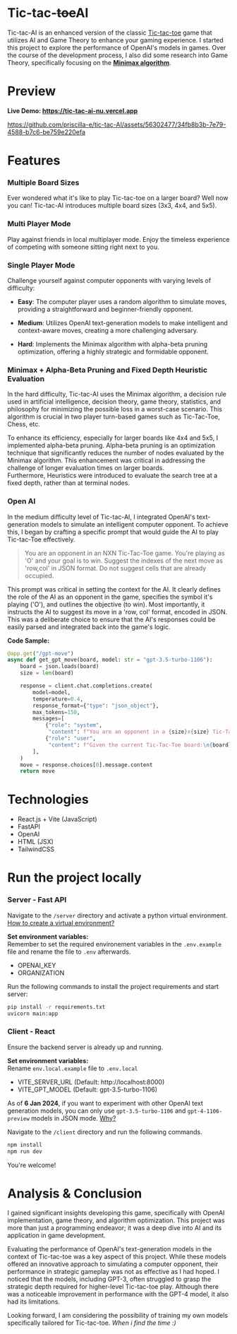 # Tic-tac-~~toe~~AI

Tic-tac-AI is an enhanced version of the classic [Tic-tac-toe](https://en.wikipedia.org/wiki/Tic-tac-toe) game that utilizes AI and Game Theory to enhance your gaming experience. 
I started this project to explore the performance of OpenAI's models in games. Over the course of the development process, I also did some research into Game Theory, specifically focusing on the [**Minimax algorithm**](https://en.wikipedia.org/wiki/Minimax).

# Preview
**Live Demo:  https://tic-tac-ai-nu.vercel.app**

https://github.com/priscilla-e/tic-tac-AI/assets/56302477/34fb8b3b-7e79-4588-b7c6-be759e220efa

# Features
### Multiple Board Sizes
Ever wondered what it's like to play Tic-tac-toe on a larger board? Well now you can! Tic-tac-AI introduces multiple board sizes (3x3, 4x4, and 5x5).

### Multi Player Mode

Play against friends in local multiplayer mode. Enjoy the timeless experience of competing with someone sitting right next to you.

### Single Player Mode
Challenge yourself against computer opponents with varying levels of difficulty:

* **Easy**: The computer player uses a random algorithm to simulate moves, providing a straightforward and beginner-friendly opponent.

* **Medium**: Utilizes OpenAI text-generation models to make intelligent and context-aware moves, creating a more challenging adversary.

* **Hard**: Implements the Minimax algorithm with alpha-beta pruning optimization, offering a highly strategic and formidable opponent.


### Minimax + Alpha-Beta Pruning and Fixed Depth Heuristic Evaluation
In the hard difficulty, Tic-tac-AI uses the Minimax algorithm, a decision rule used in artificial intelligence, decision theory, game theory, statistics, and philosophy  for minimizing the possible loss in a worst-case scenario. 
This algorithm is crucial in two player turn-based games such as Tic-Tac-Toe, Chess, etc.  

To enhance its efficiency, especially for larger boards like 4x4 and 5x5, I implemented alpha-beta pruning. Alpha-beta pruning is an optimization technique that significantly reduces the number of nodes evaluated by the Minimax algorithm. This enhancement was critical in addressing the challenge of longer evaluation times on larger boards.  
Furthermore,  Heuristics were introduced to evaluate the search tree at a fixed depth, rather than at terminal nodes.

### Open AI 
In the medium difficulty level of Tic-tac-AI, I integrated OpenAI's text-generation models to simulate an intelligent computer opponent. To achieve this, I began by crafting a specific prompt that would guide the AI to play Tic-tac-Toe effectively.

> You are an opponent in an NXN Tic-Tac-Toe game. You're playing as 'O' and your goal is to win. Suggest the indexes of the next move as 'row,col' in JSON format. Do not suggest cells that are already occupied.

This prompt was critical in setting the context for the AI. It clearly defines the role of the AI as an opponent in the game, specifies the symbol it's playing ('O'), and outlines the objective (to win). Most importantly, it instructs the AI to suggest its move in a 'row, col' format, encoded in JSON. This was a deliberate choice to ensure that the AI's responses could be easily parsed and integrated back into the game's logic.



**Code Sample:**
```python
@app.get("/gpt-move")
async def get_gpt_move(board, model: str = "gpt-3.5-turbo-1106"):
    board = json.loads(board)
    size = len(board)

    response = client.chat.completions.create(
        model=model,
        temperature=0.4,
        response_format={"type": "json_object"},
        max_tokens=150,
        messages=[
            {"role": "system",
             "content": f"You are an opponent in a {size}x{size} Tic-Tac-Toe game. You're playing as 'O' and your goal is to win. Suggest the indexes of the next move as 'row,col' in JSON format. Do not suggest cells that are already occupied."},
            {"role": "user",
             "content": f"Given the current Tic-Tac-Toe board:\n{board}\nMake the next move for 'O':"},
        ],
    )
    move = response.choices[0].message.content
    return move

```
# Technologies
* React.js + Vite (JavaScript)
* FastAPI
* OpenAI
* HTML (JSX)
* TailwindCSS

# Run the project locally
### Server  - Fast API
Navigate to the `/server` directory and activate a python virtual environment.  
[How to create a virtual environment?](https://docs.python.org/3/library/venv.html)

**Set environment variables:**  
Remember to set the required environement variables in the `.env.example `file and rename the file to `.env` afterwards.  
* OPENAI_KEY  
* ORGANIZATION

Run the following commands to install the project requirements and start server:
```bash
pip install -r requirements.txt
uvicorn main:app
```

### Client - React
Ensure the backend server is already up and running. 

**Set environment variables:**  
Rename `env.local.example` file to `.env.local`
* VITE_SERVER_URL (Default: http://localhost:8000)
* VITE_GPT_MODEL (Default: gpt-3.5-turbo-1106)

As of **6 Jan 2024**, if you want to experiment with other OpenAI text generation models, 
you can only use `gpt-3.5-turbo-1106` and `gpt-4-1106-preview` models in JSON mode.
[Why?](https://platform.openai.com/docs/guides/text-generation/json-mode)


Navigate to the `/client` directory and run the following commands.

```bash
npm install
npm run dev
```


You're welcome!

# Analysis & Conclusion

I gained significant insights developing this game, specifically with OpenAI implementation, game theory, and algorithm optimization.
This project was more than just a programming endeavor; it was a deep dive into AI and its application in game development.

Evaluating the performance of OpenAI's text-generation models in the context of Tic-tac-toe was a key aspect of this project.
While these models offered an innovative approach to simulating a computer opponent, their performance in strategic gameplay was not as effective as I had hoped.
I noticed that the models, including GPT-3, often struggled to grasp the strategic depth required for higher-level Tic-tac-toe play. Although there was a noticeable improvement in performance with the GPT-4 model, it also had its limitations. 

Looking forward, I am considering the possibility of training my own models specifically tailored for Tic-tac-toe. _When i find the time :)_

